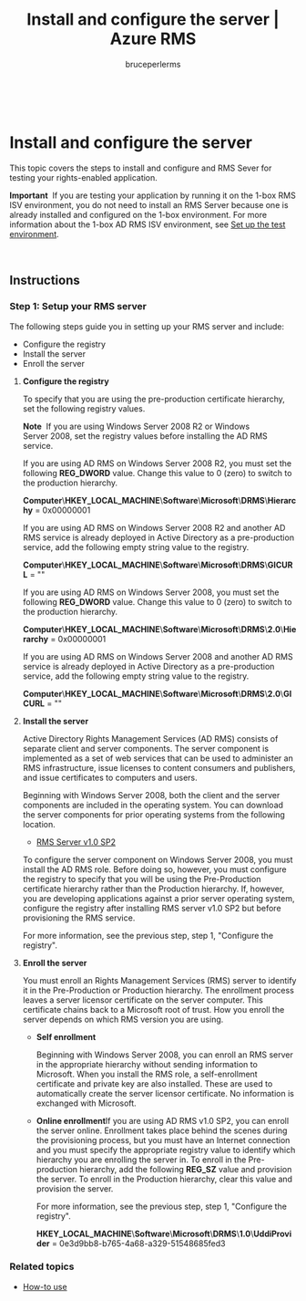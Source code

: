 ﻿---
# required metadata

title: Install and configure the server | Azure RMS
description: Install and configure and RMS Sever for testing your rights-enabled application.
keywords:
author: bruceperlerms
manager: mbaldwin
ms.date: 04/28/2016
ms.topic: article
ms.prod: azure
ms.service: rights-management
ms.technology: techgroup-identity
ms.assetid: 32C7F387-CF7E-4CE0-AFC9-4C63FE1E134A

# optional metadata

#ROBOTS:
audience: developer
#ms.devlang:
ms.reviewer: shubhamp
ms.suite: ems
#ms.tgt_pltfrm:
#ms.custom:

---

﻿
# Install and configure the server

This topic covers the steps to install and configure and RMS Sever for testing your rights-enabled application.

**Important**  If you are testing your application by running it on the 1-box RMS ISV environment, you do not need to install an RMS Server because one is already installed and configured on the 1-box environment.
For more information about the 1-box AD RMS ISV environment, see [Set up the test environment](how-to-set-up-your-test-environment.md).

 

## Instructions

### Step 1: Setup your RMS server

The following steps guide you in setting up your RMS server and include:

-   Configure the registry
-   Install the server
-   Enroll the server

1.  **Configure the registry**

    To specify that you are using the pre-production certificate hierarchy, set the following registry values.

    **Note**  If you are using Windows Server 2008 R2 or Windows Server 2008, set the registry values before installing the AD RMS service.

    If you are using AD RMS on Windows Server 2008 R2, you must set the following **REG\_DWORD** value. Change this value to 0 (zero) to switch to the production hierarchy.

    **Computer**\\**HKEY\_LOCAL\_MACHINE**\\**Software**\\**Microsoft**\\**DRMS**\\**Hierarchy** = 0x00000001

    If you are using AD RMS on Windows Server 2008 R2 and another AD RMS service is already deployed in Active Directory as a pre-production service, add the following empty string value to the registry.

    **Computer**\\**HKEY\_LOCAL\_MACHINE**\\**Software**\\**Microsoft**\\**DRMS**\\**GICURL** = ""

    If you are using AD RMS on Windows Server 2008, you must set the following **REG\_DWORD** value. Change this value to 0 (zero) to switch to the production hierarchy.

    **Computer**\\**HKEY\_LOCAL\_MACHINE**\\**Software**\\**Microsoft**\\**DRMS**\\**2.0**\\**Hierarchy** = 0x00000001

    If you are using AD RMS on Windows Server 2008 and another AD RMS service is already deployed in Active Directory as a pre-production service, add the following empty string value to the registry.

    **Computer**\\**HKEY\_LOCAL\_MACHINE**\\**Software**\\**Microsoft**\\**DRMS**\\**2.0**\\**GICURL** = ""

2.  **Install the server**

    Active Directory Rights Management Services (AD RMS) consists of separate client and server components. The server component is implemented as a set of web services that can be used to administer an RMS infrastructure, issue licenses to content consumers and publishers, and issue certificates to computers and users.

    Beginning with Windows Server 2008, both the client and the server components are included in the operating system. You can download the server components for prior operating systems from the following location.

    -   [RMS Server v1.0 SP2](http://go.microsoft.com/fwlink/p/?linkid=73722)

    To configure the server component on Windows Server 2008, you must install the AD RMS role. Before doing so, however, you must configure the registry to specify that you will be using the Pre-Production certificate hierarchy rather than the Production hierarchy. If, however, you are developing applications against a prior server operating system, configure the registry after installing RMS server v1.0 SP2 but before provisioning the RMS service.

    For more information, see the previous step, step 1, "Configure the registry".

3.  **Enroll the server**

    You must enroll an Rights Management Services (RMS) server to identify it in the Pre-Production or Production hierarchy. The enrollment process leaves a server licensor certificate on the server computer. This certificate chains back to a Microsoft root of trust. How you enroll the server depends on which RMS version you are using.

    -   **Self enrollment**

        Beginning with Windows Server 2008, you can enroll an RMS server in the appropriate hierarchy without sending information to Microsoft. When you install the RMS role, a self-enrollment certificate and private key are also installed. These are used to automatically create the server licensor certificate. No information is exchanged with Microsoft.

    -   **Online enrollment**If you are using AD RMS v1.0 SP2, you can enroll the server online. Enrollment takes place behind the scenes during the provisioning process, but you must have an Internet connection and you must specify the appropriate registry value to identify which hierarchy you are enrolling the server in. To enroll in the Pre-production hierarchy, add the following **REG\_SZ** value and provision the server. To enroll in the Production hierarchy, clear this value and provision the server.

        For more information, see the previous step, step 1, "Configure the registry".

        **HKEY\_LOCAL\_MACHINE**\\**Software**\\**Microsoft**\\**DRMS**\\**1.0**\\**UddiProvider** = 0e3d9bb8-b765-4a68-a329-51548685fed3

### Related topics

* [How-to use](how-to-use-msipc.md)
 

 



